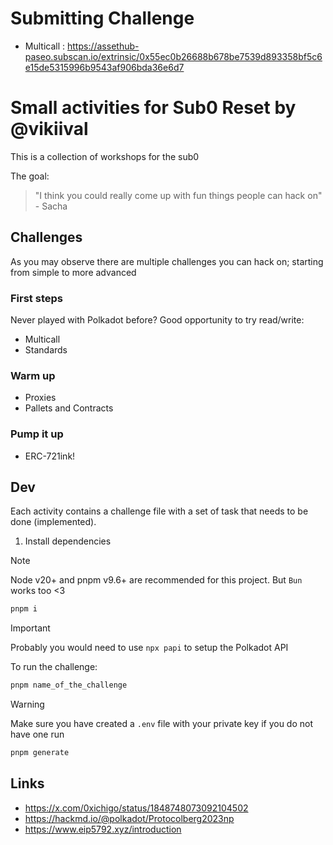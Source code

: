 
# Submitting Challenge

+ Multicall : https://assethub-paseo.subscan.io/extrinsic/0x55ec0b26688b678be7539d893358bf5c6e15de5315996b9543af906bda36e6d7


# Small activities for Sub0 Reset by @vikiival

This is a collection of workshops for the sub0

The goal:
> "I think you could really come up with fun things people can hack on" - Sacha

## Challenges

As you may observe there are multiple challenges you can hack on; starting from simple to more advanced

### First steps

Never played with Polkadot before? Good opportunity to try read/write:
  - Multicall
  - Standards

### Warm up

- Proxies
- Pallets and Contracts

### Pump it up

- ERC-721ink!

## Dev

Each activity contains a challenge file with a set of task that needs to be done (implemented).

1. Install dependencies

> [!NOTE]
> Node v20+ and pnpm v9.6+ are recommended for this project. But `Bun` works too <3 

```bash
pnpm i
```

> [!IMPORTANT]
> Probably you would need to use `npx papi` to setup the Polkadot API

To run the challenge:

```bash
pnpm name_of_the_challenge
```

> [!WARNING]
> Make sure you have created a `.env` file with your private key
> if you do not have one run

```bash
pnpm generate
```

## Links

- https://x.com/0xichigo/status/1848748073092104502
- https://hackmd.io/@polkadot/Protocolberg2023np
- https://www.eip5792.xyz/introduction


